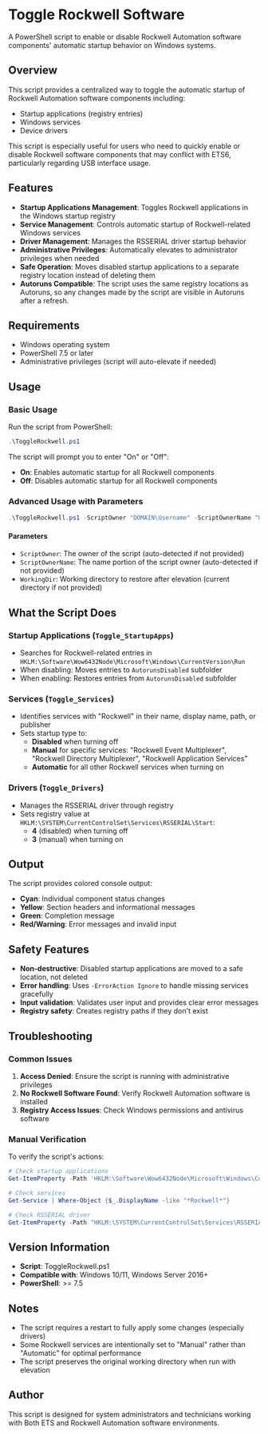 # Toggle Rockwell Software

A PowerShell script to enable or disable Rockwell Automation software components' automatic startup behavior on Windows systems.

## Overview

This script provides a centralized way to toggle the automatic startup of Rockwell Automation software components including:
- Startup applications (registry entries)
- Windows services
- Device drivers

This script is especially useful for users who need to quickly enable or disable Rockwell software components that may conflict with ETS6, particularly regarding USB interface usage.

## Features

- **Startup Applications Management**: Toggles Rockwell applications in the Windows startup registry
- **Service Management**: Controls automatic startup of Rockwell-related Windows services
- **Driver Management**: Manages the RSSERIAL driver startup behavior
- **Administrative Privileges**: Automatically elevates to administrator privileges when needed
- **Safe Operation**: Moves disabled startup applications to a separate registry location instead of deleting them
- **Autoruns Compatible**: The script uses the same registry locations as Autoruns, so any changes made by the script are visible in Autoruns after a refresh.

## Requirements

- Windows operating system
- PowerShell 7.5 or later
- Administrative privileges (script will auto-elevate if needed)

## Usage

### Basic Usage

Run the script from PowerShell:

```powershell
.\ToggleRockwell.ps1
```

The script will prompt you to enter "On" or "Off":
- **On**: Enables automatic startup for all Rockwell components
- **Off**: Disables automatic startup for all Rockwell components

### Advanced Usage with Parameters

```powershell
.\ToggleRockwell.ps1 -ScriptOwner "DOMAIN\Username" -ScriptOwnerName "Username" -WorkingDir "C:\Custom\Path"
```

#### Parameters

- `ScriptOwner`: The owner of the script (auto-detected if not provided)
- `ScriptOwnerName`: The name portion of the script owner (auto-detected if not provided)
- `WorkingDir`: Working directory to restore after elevation (current directory if not provided)

## What the Script Does

### Startup Applications (`Toggle_StartupApps`)
- Searches for Rockwell-related entries in `HKLM:\Software\Wow6432Node\Microsoft\Windows\CurrentVersion\Run`
- When disabling: Moves entries to `AutorunsDisabled` subfolder
- When enabling: Restores entries from `AutorunsDisabled` subfolder

### Services (`Toggle_Services`)
- Identifies services with "Rockwell" in their name, display name, path, or publisher
- Sets startup type to:
  - **Disabled** when turning off
  - **Manual** for specific services: "Rockwell Event Multiplexer", "Rockwell Directory Multiplexer", "Rockwell Application Services"
  - **Automatic** for all other Rockwell services when turning on

### Drivers (`Toggle_Drivers`)
- Manages the RSSERIAL driver through registry
- Sets registry value at `HKLM:\SYSTEM\CurrentControlSet\Services\RSSERIAL\Start`:
  - **4** (disabled) when turning off
  - **3** (manual) when turning on

## Output

The script provides colored console output:
- **Cyan**: Individual component status changes
- **Yellow**: Section headers and informational messages
- **Green**: Completion message
- **Red/Warning**: Error messages and invalid input

## Safety Features

- **Non-destructive**: Disabled startup applications are moved to a safe location, not deleted
- **Error handling**: Uses `-ErrorAction Ignore` to handle missing services gracefully
- **Input validation**: Validates user input and provides clear error messages
- **Registry safety**: Creates registry paths if they don't exist

## Troubleshooting

### Common Issues

1. **Access Denied**: Ensure the script is running with administrative privileges
2. **No Rockwell Software Found**: Verify Rockwell Automation software is installed
3. **Registry Access Issues**: Check Windows permissions and antivirus software

### Manual Verification

To verify the script's actions:

```powershell
# Check startup applications
Get-ItemProperty -Path 'HKLM:\Software\Wow6432Node\Microsoft\Windows\CurrentVersion\Run' | Select-Object *Rockwell*

# Check services
Get-Service | Where-Object {$_.DisplayName -like "*Rockwell*"}

# Check RSSERIAL driver
Get-ItemProperty -Path "HKLM:\SYSTEM\CurrentControlSet\Services\RSSERIAL" -Name Start
```

## Version Information

- **Script**: ToggleRockwell.ps1
- **Compatible with**: Windows 10/11, Windows Server 2016+
- **PowerShell**: >= 7.5

## Notes

- The script requires a restart to fully apply some changes (especially drivers)
- Some Rockwell services are intentionally set to "Manual" rather than "Automatic" for optimal performance
- The script preserves the original working directory when run with elevation

## Author

This script is designed for system administrators and technicians working with Both ETS and Rockwell Automation software environments.
